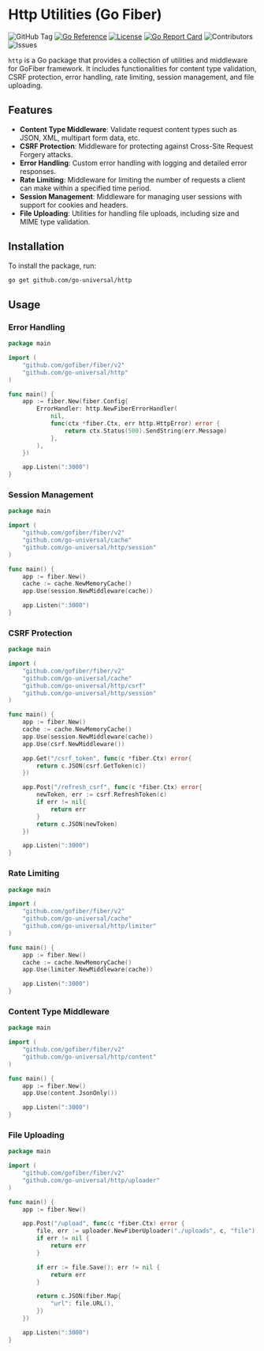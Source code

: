 # Http Utilities (Go Fiber)

![GitHub Tag](https://img.shields.io/github/v/tag/go-universal/http?sort=semver&label=version)
[![Go Reference](https://pkg.go.dev/badge/github.com/go-universal/http.svg)](https://pkg.go.dev/github.com/go-universal/http)
[![License](https://img.shields.io/badge/license-ISC-blue.svg)](https://github.com/go-universal/http/blob/main/LICENSE)
[![Go Report Card](https://goreportcard.com/badge/github.com/go-universal/http)](https://goreportcard.com/report/github.com/go-universal/http)
![Contributors](https://img.shields.io/github/contributors/go-universal/http)
![Issues](https://img.shields.io/github/issues/go-universal/http)

`http` is a Go package that provides a collection of utilities and middleware for GoFiber framework. It includes functionalities for content type validation, CSRF protection, error handling, rate limiting, session management, and file uploading.

## Features

- **Content Type Middleware**: Validate request content types such as JSON, XML, multipart form data, etc.
- **CSRF Protection**: Middleware for protecting against Cross-Site Request Forgery attacks.
- **Error Handling**: Custom error handling with logging and detailed error responses.
- **Rate Limiting**: Middleware for limiting the number of requests a client can make within a specified time period.
- **Session Management**: Middleware for managing user sessions with support for cookies and headers.
- **File Uploading**: Utilities for handling file uploads, including size and MIME type validation.

## Installation

To install the package, run:

```sh
go get github.com/go-universal/http
```

## Usage

### Error Handling

```go
package main

import (
    "github.com/gofiber/fiber/v2"
    "github.com/go-universal/http"
)

func main() {
    app := fiber.New(fiber.Config{
        ErrorHandler: http.NewFiberErrorHandler(
            nil,
            func(ctx *fiber.Ctx, err http.HttpError) error {
                return ctx.Status(500).SendString(err.Message)
            },
        ),
    })

    app.Listen(":3000")
}
```

### Session Management

```go
package main

import (
    "github.com/gofiber/fiber/v2"
    "github.com/go-universal/cache"
    "github.com/go-universal/http/session"
)

func main() {
    app := fiber.New()
    cache := cache.NewMemoryCache()
    app.Use(session.NewMiddleware(cache))

    app.Listen(":3000")
}
```

### CSRF Protection

```go
package main

import (
    "github.com/gofiber/fiber/v2"
    "github.com/go-universal/cache"
    "github.com/go-universal/http/csrf"
    "github.com/go-universal/http/session"
)

func main() {
    app := fiber.New()
    cache := cache.NewMemoryCache()
    app.Use(session.NewMiddleware(cache))
    app.Use(csrf.NewMiddleware())

    app.Get("/csrf_token", func(c *fiber.Ctx) error{
        return c.JSON(csrf.GetToken(c))
    })

    app.Post("/refresh_csrf", func(c *fiber.Ctx) error{
        newToken, err := csrf.RefreshToken(c)
        if err != nil{
            return err
        }
        return c.JSON(newToken)
    })

    app.Listen(":3000")
}
```

### Rate Limiting

```go
package main

import (
    "github.com/gofiber/fiber/v2"
    "github.com/go-universal/cache"
    "github.com/go-universal/http/limiter"
)

func main() {
    app := fiber.New()
    cache := cache.NewMemoryCache()
    app.Use(limiter.NewMiddleware(cache))

    app.Listen(":3000")
}
```

### Content Type Middleware

```go
package main

import (
    "github.com/gofiber/fiber/v2"
    "github.com/go-universal/http/content"
)

func main() {
    app := fiber.New()
    app.Use(content.JsonOnly())

    app.Listen(":3000")
}
```

### File Uploading

```go
package main

import (
    "github.com/gofiber/fiber/v2"
    "github.com/go-universal/http/uploader"
)

func main() {
    app := fiber.New()

    app.Post("/upload", func(c *fiber.Ctx) error {
        file, err := uploader.NewFiberUploader("./uploads", c, "file")
        if err != nil {
            return err
        }

        if err := file.Save(); err != nil {
            return err
        }

        return c.JSON(fiber.Map{
            "url": file.URL(),
        })
    })

    app.Listen(":3000")
}
```
